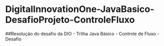 # DigitalInnovationOne-JavaBasico-DesafioProjeto-ControleFluxo

##Resolução do desafio da DIO - Trilha Java Básico - Controle de Fluxo - Desafio
